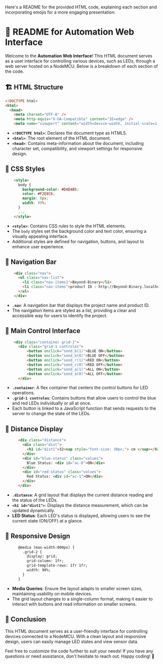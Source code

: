 Here's a README for the provided HTML code, explaining each section and incorporating emojis for a more engaging presentation:

# 📄 README for Automation Web Interface

Welcome to the **Automation Web Interface**! This HTML document serves as a user interface for controlling various devices, such as LEDs, through a web server hosted on a NodeMCU. Below is a breakdown of each section of the code.

## 🏗️ HTML Structure

```html
<!DOCTYPE html>
<html>
  <head>
    <meta charset="UTF-8" />
    <meta http-equiv="X-UA-Compatible" content="IE=edge" />
    <meta name="viewport" content="width=device-width, initial-scale=1.0" />
```

- **`<!DOCTYPE html>`**: Declares the document type as HTML5.
- **`<html>`**: The root element of the HTML document.
- **`<head>`**: Contains meta-information about the document, including character set, compatibility, and viewport settings for responsive design.

## 🎨 CSS Styles

```html
    <style>
      body {
        background-color: #DAD4B5;
        color: #F2E8C6;
        margin: 0px;
        width: 99%;
      }
      ...
    </style>
```

- **`<style>`**: Contains CSS rules to style the HTML elements.
- The `body` styles set the background color and text color, ensuring a visually appealing interface.
- Additional styles are defined for navigation, buttons, and layout to enhance user experience.

## 📜 Navigation Bar

```html
    <div class="nav">
      <ul class="nav-list">
        <li class="nav-items1">Beyond-Binary</li>
        <li class="nav-items">product ID : http://Beyond-Binary.localhost/</li>
      </ul>
    </div>
```

- **`.nav`**: A navigation bar that displays the project name and product ID.
- The navigation items are styled as a list, providing a clear and accessible way for users to identify the project.

## 🔲 Main Control Interface

```html
    <div class="container grid-2">
      <div class="grid-1 controles">
          <button onclick="send_b(1)">BLUE ON</button>
          <button onclick="send_b(0)">BLUE OFF</button>
          <button onclick="send_r(1)">RED ON</button>
          <button onclick="send_r(0)">RED OFF</button>
          <button onclick="send_a(1)">ALL ON</button>
          <button onclick="send_a(0)">ALL OFF</button>
      </div>
```

- **`.container`**: A flex container that centers the control buttons for LED operations.
- **`.grid-1 controles`**: Contains buttons that allow users to control the blue and red LEDs individually or all at once.
- Each button is linked to a JavaScript function that sends requests to the server to change the state of the LEDs.

## 📏 Distance Display

```html
      <div class="distance">
        <div class="dist">
          <h1 id="dist1">32<sup style="font-size: 30px;"> cm </sup></h1>
        </div>
        <div id="blue-status" class="values">
          Blue Status: <div id="ac-0">ON</div>
        </div>
        <div id="red-status" class="values">
          Red Status: <div id="ac-1">ON</div>
        </div>
      </div>
```

- **`.distance`**: A grid layout that displays the current distance reading and the status of the LEDs.
- **`<h1 id="dist1">`**: Displays the distance measurement, which can be updated dynamically.
- **LED Status**: Each LED's status is displayed, allowing users to see the current state (ON/OFF) at a glance.

## 📱 Responsive Design

```html
      @media (max-width:800px) {
        .grid-2 {
          display: grid;
          grid-column: 1fr;
          grid-template-rows: 1fr 1fr;
          width: 98%;
        }  
      }
```

- **Media Queries**: Ensure the layout adapts to smaller screen sizes, maintaining usability on mobile devices.
- The grid layout changes to a single-column format, making it easier to interact with buttons and read information on smaller screens.

## 🚀 Conclusion

This HTML document serves as a user-friendly interface for controlling devices connected to a NodeMCU. With a clean layout and responsive design, users can easily manage LED states and view sensor data. 

Feel free to customize the code further to suit your needs! If you have any questions or need assistance, don't hesitate to reach out. Happy coding! 🎉
